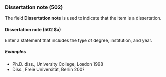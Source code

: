 ### Dissertation note (502)

The field **Dissertation note** is used to indicate that the item is a dissertation.

#### Dissertation note (502 $a)

Enter a statement that includes the type of degree, institution, and year.

##### Examples

- Ph.D. diss., University College, London 1998
- Diss., Freie Universität, Berlin 2002
